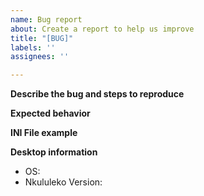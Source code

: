 ```yaml
---
name: Bug report
about: Create a report to help us improve
title: "[BUG]"
labels: ''
assignees: ''

---
```


**Describe the bug and steps to reproduce**

**Expected behavior**

**INI File example**

**Desktop information**
 - OS: 
 - Nkululeko Version:
